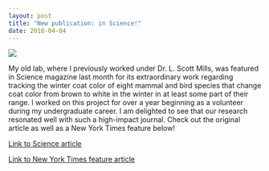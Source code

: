 ```yaml
---
layout: post
title: "New publication: in Science!"
date: 2018-04-04
---
```

<img class="post" src="https://static01.nyt.com/images/2018/03/30/climate/CLI-SEASONS-illo/CLI-SEASONS-illo-superJumbo.jpg?quality=75&auto=web"/>

My old lab, where I previously worked under Dr. L. Scott Mills, was featured in Science magazine last month for its extraordinary work regarding tracking the winter coat color of eight mammal and bird species that change coat color from brown to white in the winter in at least some part of their range. I worked on this project for over a year beginning as a volunteer during my undergraduate career. I am delighted to see that our research resonated well with such a high-impact journal. Check out the original article as well as a New York Times feature below!  
  
[Link to Science article](http://science.sciencemag.org/content/359/6379/1033.full?ijkey=DTbzNu9LT5IJ.&keytype=ref&siteid=sci)  
  
  
[Link to New York Times feature article](https://www.nytimes.com/2018/04/04/climate/animals-seasons-mismatch.html)
